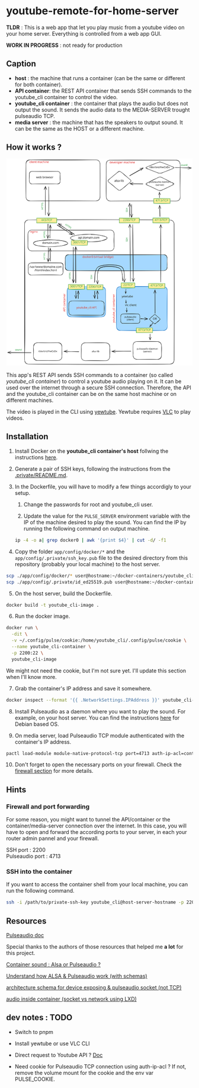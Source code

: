 # youtube-remote-for-home-server

**TLDR** : This is a web app that let you play music from a youtube video on your home server. Everything is controlled from a web app GUI.

**WORK IN PROGRESS** : not ready for production

## Caption

- **host** : the machine that runs a container (can be the same or different for both container).
- **API container**: the REST API container that sends SSH commands to the youtube_cli container to control the video.
- **youtube_cli container** : the container that plays the audio but does not output the sound. It sends the audio data to the MEDIA-SERVER trought pulseaudio TCP.
- **media server** : the machine that has the speakers to output sound. It can be the same as the HOST or a different machine.

## How it works ?

![youtube-remote-for-home-server](docs/assets/project-architecture.svg)

This app's REST API sends SSH commands to a container (so called *youtube_cli container*) to control a youtube audio playing on it. It can be used over the internet through a secure SSH connection. Therefore, the API and the youtube_cli container can be on the same host machine or on different machines.

The video is played in the CLI using [yewtube](https://github.com/mps-youtube/yewtube).
Yewtube requires [VLC](https://github.com/videolan/vlc) to play videos.

## Installation

1. Install Docker on the **youtube_cli container's host** follwing the instructions [here](https://docs.docker.com/engine/install/).

2. Generate a pair of SSH keys, following the instructions from the [.private/README.md](app/config/.private/README.md).

3. In the Dockerfile, you will have to modify a few things accordigly to your setup.

    1. Change the passwords for root and youtube_cli user.

    2. Update the value for the `PULSE_SERVER` environment variable with the IP of the machine desired to play the sound. You can find the IP by running the following command on output machine.

    ```bash
    ip -4 -o a| grep docker0 | awk '{print $4}' | cut -d/ -f1
    ```

4. Copy the folder `app/config/docker/*` and the `app/config/.private/ssh_key.pub` file to the desired directory from this repository (probably your local machine) to the host server.

```bash
scp ./app/config/docker/* user@hostname:~/docker-containers/youtube_cli
scp ./app/config/.private/id_ed25519.pub user@hostname:~/docker-containers/youtube_cli
```

5. On the host server, build the Dockerfile.

```bash
docker build -t youtube_cli-image .
```

6. Run the docker image.

```bash
docker run \
  -dit \
  -v ~/.config/pulse/cookie:/home/youtube_cli/.config/pulse/cookie \
  --name youtube_cli-container \
  -p 2200:22 \
  youtube_cli-image
```

  We might not need the cookie, but I'm not sure yet. I'll update this section when I'll know more.

7. Grab the container's IP address and save it somewhere.

```bash
docker inspect --format '{{ .NetworkSettings.IPAddress }}' youtube_cli-container
```

8. Install Pulseaudio as a daemon where you want to play the sound. For example, on your host server. You can find the instructions [here](https://wiki.archlinux.org/title/PulseAudio/Examples#PulseAudio_as_a_system-wide_daemon) for Debian based OS.

9. On media server, load Pulseaudio TCP module authenticated with the container's IP address.

```bash
pactl load-module module-native-protocol-tcp port=4713 auth-ip-acl=container_ip_address
```

10. Don't forget to open the necessary ports on your firewall. Check the [firewall section](#firewall-and-port-forwarding) for more details.

## Hints

### Firewall and port forwarding

For some reason, you might want to tunnel the API/container or the container/media-server connection over the internet. In this case, you will have to open and forward the according ports to your server, in each your router admin pannel and your firewall.

  SSH port : 2200\
  Pulseaudio port : 4713

### SSH into the container

If you want to access the container shell from your local machine, you can run the following command.

```bash
ssh -i /path/to/private-ssh-key youtube_cli@host-server-hostname -p 2200
```


## Resources 

[Pulseaudio doc](https://www.freedesktop.org/wiki/Software/PulseAudio/Documentation/User/Network)

Special thanks to the authors of those resources that helped me **a lot** for this project.

[Container sound : Alsa or Pulseaudio ?](https://github.com/mviereck/x11docker/wiki/Container-sound:-ALSA-or-Pulseaudio)

[Understand how ALSA & Pulseaudio work (with schemas)](https://joonas.fi/2020/12/audio-in-docker-containers-linux-audio-subsystems-spotifyd/)

[architecture schema for device exposing & pulseaudio socket (not TCP)](https://github.com/COMP0016-Team-24/COMP0016-Team-24.github.io/issues/1)

[audio inside container (socket vs network using LXD)](https://discuss.linuxcontainers.org/t/audio-via-pulseaudio-inside-container/8768)


## dev notes : **TODO**

- Switch to pnpm

- Install yewtube or use VLC CLI
- Direct request to Youtube API ? [Doc](https://developers.google.com/youtube/v3/docs?hl=fr)
- Need cookie for Pulseaudio TCP connection using auth-ip-acl ? If not, remove the volume mount for the cookie and the env var PULSE_COOKIE.

